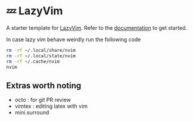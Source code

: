 # 💤 LazyVim

A starter template for [LazyVim](https://github.com/LazyVim/LazyVim).
Refer to the [documentation](https://lazyvim.github.io/installation) to get started.

In case lazy vim behave weirdly run the following code

```bash
rm -rf ~/.local/share/nvim
rm -rf ~/.local/state/nvim
rm -rf ~/.cache/nvim
nvim
```

## Extras worth noting

+ octo : for git PR review
+ vimtex : editing latex with vim
+ mini.surround
